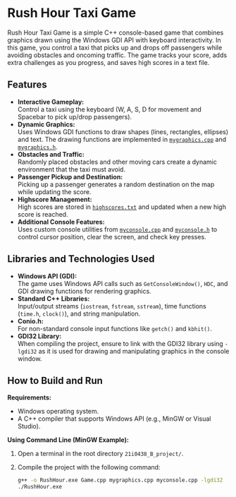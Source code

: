 # Rush Hour Taxi Game

Rush Hour Taxi Game is a simple C++ console-based game that combines graphics drawn using the Windows GDI API with keyboard interactivity. In this game, you control a taxi that picks up and drops off passengers while avoiding obstacles and oncoming traffic. The game tracks your score, adds extra challenges as you progress, and saves high scores in a text file.

## Features

- **Interactive Gameplay:**  
  Control a taxi using the keyboard (W, A, S, D for movement and Spacebar to pick up/drop passengers).  
- **Dynamic Graphics:**  
  Uses Windows GDI functions to draw shapes (lines, rectangles, ellipses) and text. The drawing functions are implemented in [`mygraphics.cpp`](21i0438_B_project/mygraphics.cpp) and [`mygraphics.h`](21i0438_B_project/mygraphics.h).
- **Obstacles and Traffic:**  
  Randomly placed obstacles and other moving cars create a dynamic environment that the taxi must avoid.
- **Passenger Pickup and Destination:**  
  Picking up a passenger generates a random destination on the map while updating the score.
- **Highscore Management:**  
  High scores are stored in [`highscores.txt`](21i0438_B_project/highscores.txt) and updated when a new high score is reached.
- **Additional Console Features:**  
  Uses custom console utilities from [`myconsole.cpp`](21i0438_B_project/myconsole.cpp) and [`myconsole.h`](21i0438_B_project/myconsole.h) to control cursor position, clear the screen, and check key presses.

## Libraries and Technologies Used

- **Windows API (GDI):**  
  The game uses Windows API calls such as `GetConsoleWindow()`, `HDC`, and GDI drawing functions for rendering graphics.
- **Standard C++ Libraries:**  
  Input/output streams (`iostream`, `fstream`, `sstream`), time functions (`time.h`, `clock()`), and string manipulation.
- **Conio.h:**  
  For non-standard console input functions like `getch()` and `kbhit()`.
- **GDI32 Library:**  
  When compiling the project, ensure to link with the GDI32 library using `-lgdi32` as it is used for drawing and manipulating graphics in the console window.


## How to Build and Run

**Requirements:**
- Windows operating system.
- A C++ compiler that supports Windows API (e.g., MinGW or Visual Studio).

**Using Command Line (MinGW Example):**

1. Open a terminal in the root directory `21i0438_B_project/`.
2. Compile the project with the following command:

   ```sh
   g++ -o RushHour.exe Game.cpp mygraphics.cpp myconsole.cpp -lgdi32
   ./RushHour.exe
